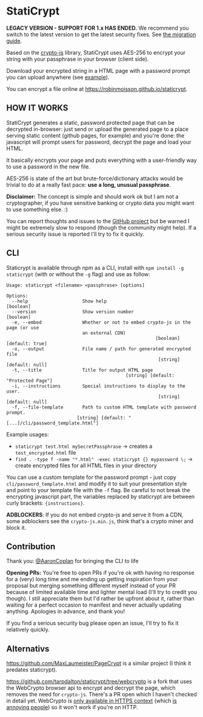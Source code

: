 # StatiCrypt

**LEGACY VERSION - SUPPORT FOR 1.x HAS ENDED.** We recommend you switch to the latest version to get the latest security fixes. See [the migration guide](https://github.com/robinmoisson/staticrypt/blob/main/MIGRATING.md).

Based on the [crypto-js](https://github.com/brix/crypto-js) library, StatiCrypt uses AES-256 to encrypt your string with your passphrase in your browser (client side).

Download your encrypted string in a HTML page with a password prompt you can upload anywhere (see [example](https://robinmoisson.github.io/staticrypt/example.html)).

You can encrypt a file online at https://robinmoisson.github.io/staticrypt.

## HOW IT WORKS

StatiCrypt generates a static, password protected page that can be decrypted in-browser: just send or upload the generated page to a place serving static content (github pages, for example) and you're done: the javascript will prompt users for password, decrypt the page and load your HTML.

It basically encrypts your page and puts everything with a user-friendly way to use a password in the new file.

AES-256 is state of the art but brute-force/dictionary attacks would be trivial to do at a really fast pace: **use a long, unusual passphrase**.

**Disclaimer:** The concept is simple and should work ok but I am not a cryptographer, if you have sensitive banking or crypto data you might want to use something else. :)

You can report thoughts and issues to the [GitHub project](https://robinmoisson.github.io/staticrypt) but be warned I might be extremely slow to respond (though the community might help). If a serious security issue is reported I'll try to fix it quickly.

## CLI

Staticrypt is available through npm as a CLI, install with `npm install -g staticrypt` (with or without the `-g` flag) and use as follow:

    Usage: staticrypt <filename> <passphrase> [options]

    Options:
      --help                    Show help                                   [boolean]
      --version                 Show version number                         [boolean]
      -e, --embed               Whether or not to embed crypto-js in the page (or use 
                                an external CDN)
                                                           [boolean] [default: true]
      -o, --output              File name / path for generated encrypted file
                                                            [string] [default: null]
      -t, --title               Title for output HTML page
                                                [string] [default: "Protected Page"]
      -i, --instructions        Special instructions to display to the user.
                                                            [string] [default: null]
      -f, --file-template       Path to custom HTML template with password prompt.
                              [string] [default: "[...]/cli/password_template.html"]

Example usages:

- `staticrypt test.html mySecretPassphrase` -> creates a `test_encrypted.html` file
- `find . -type f -name "*.html" -exec staticrypt {} mypassword \;` -> create encrypted files for all HTML files in your directory

You can use a custom template for the password prompt - just copy `cli/password_template.html` and modify it to suit your presentation style and point to your template file with the `-f` flag. Be careful to not break the encrypting javascript part, the variables replaced by staticrypt are between curly brackets: `{instructions}`.

**ADBLOCKERS**: If you do not embed crypto-js and serve it from a CDN, some adblockers see the `crypto-js.min.js`, think that's a crypto miner and block it.

## Contribution

Thank you: [@AaronCoplan](https://github.com/AaronCoplan) for bringing the CLI to life

**Opening PRs:** You're free to open PRs if you're ok with having no response for a (very) long time and me ending up getting inspiration from your proposal but merging something different myself instead of your PR because of limited available time and lighter mental load (I'll try to credit you though). I still appreciate them but I'd rather be upfront about it, rather than waiting for a perfect occasion to manifest and never actually updating anything. Apologies in advance, and thank you!

If you find a serious security bug please open an issue, I'll try to fix it relatively quickly.

## Alternativs

https://github.com/MaxLaumeister/PageCrypt is a similar project (I think it predates staticrypt).

https://github.com/tarpdalton/staticrypt/tree/webcrypto is a fork that uses the WebCrypto browser api to encrypt and decrypt the page, which removes the need for `crypto-js`. There's a PR open which I haven't checked in detail yet. WebCrypto is [only available in HTTPS context](https://developer.mozilla.org/en-US/docs/Web/API/Web_Crypto_API) (which [is annoying people](https://github.com/w3c/webcrypto/issues/28)) so it won't work if you're on HTTP.
